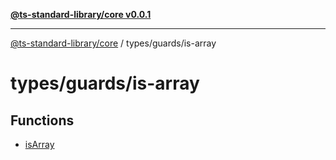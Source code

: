[**@ts-standard-library/core v0.0.1**](../../../README.md)

***

[@ts-standard-library/core](../../../modules.md) / types/guards/is-array

# types/guards/is-array

## Functions

- [isArray](functions/isArray.md)
